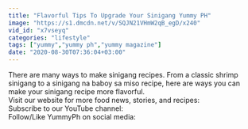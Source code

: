 ```yaml
---
title: "Flavorful Tips To Upgrade Your Sinigang Yummy PH"
image: "https://s1.dmcdn.net/v/SQJN21VHmW2qB_egD/x240"
vid_id: "x7vseyq"
categories: "lifestyle"
tags: ["yummy","yummy ph","yummy magazine"]
date: "2020-08-30T07:36:04+03:00"
---
```

There are many ways to make sinigang recipes.  From a classic shrimp sinigang to a sinigang na baboy sa miso recipe, here are ways you can make your sinigang recipe more flavorful.   <br>Visit our website for more food news, stories, and recipes:   <br>Subscribe to our YouTube channel:  <br>Follow/Like YummyPh on social media:  <br>
